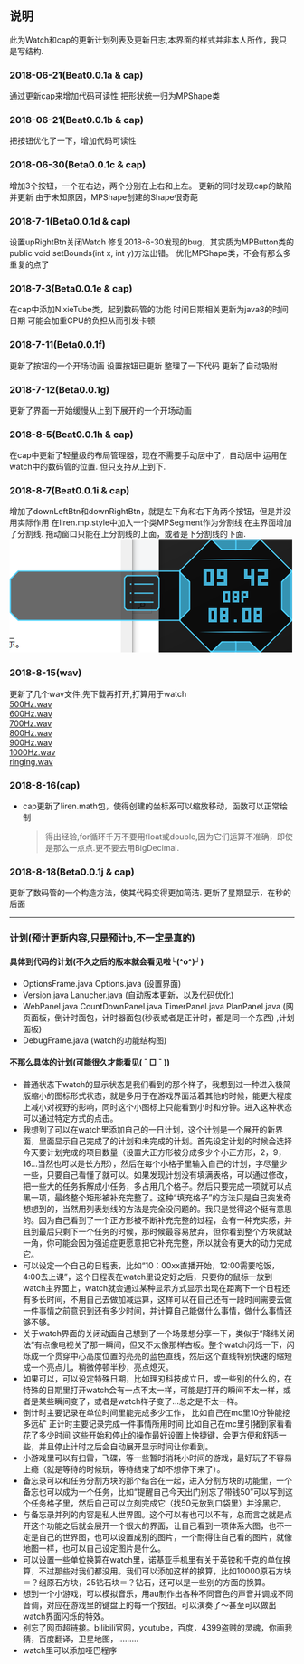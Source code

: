 ## 说明
此为Watch和cap的更新计划列表及更新日志,本界面的样式并非本人所作，我只是写结构.

### 2018-06-21(Beat0.0.1a & cap)
通过更新cap来增加代码可读性
把形状统一归为MPShape类

### 2018-06-21(Beat0.0.1b & cap)
把按钮优化了一下，增加代码可读性

### 2018-06-30(Beta0.0.1c & cap)
增加3个按钮，一个在右边，两个分别在上右和上左。
更新的同时发现cap的缺陷并更新
由于未知原因，MPShape创建的Shape很奇葩

### 2018-7-1(Beta0.0.1d & cap)
设置upRightBtn关闭Watch
修复2018-6-30发现的bug，其实质为MPButton类的public void setBounds(int x, int y)方法出错。
优化MPShape类，不会有那么多重复的点了

### 2018-7-3(Beta0.0.1e & cap)
在cap中添加NixieTube类，起到数码管的功能
时间日期相关更新为java8的时间日期
可能会加重CPU的负担从而引发卡顿

### 2018-7-11(Beta0.0.1f)
更新了按钮的一个开场动画
设置按钮已更新
整理了一下代码
更新了自动吸附

### 2018-7-12(Beta0.0.1g)
更新了界面一开始缓慢从上到下展开的一个开场动画

### 2018-8-5(Beat0.0.1h & cap)
在cap中更新了轻量级的布局管理器，现在不需要手动居中了，自动居中
运用在watch中的数码管的位置.
但只支持从上到下.

### 2018-8-7(Beat0.0.1i & cap)
增加了downLeftBtn和downRightBtn，就是左下角和右下角两个按钮，但是并没用实际作用
在liren.mp.style中加入一个类MPSegment作为分割线
在主界面增加了分割线.
拖动窗口只能在上分割线的上面，或者是下分割线的下面.
![picture](/imgs/2018.8.7.png)

### 2018-8-15(wav)
更新了几个wav文件,先下载再打开,打算用于watch<br/>
[500Hz.wav](https://github.com/Rutubet/watch/raw/master/wavs/500Hz.wav)<br/>
[600Hz.wav](https://github.com/Rutubet/watch/raw/master/wavs/600Hz.wav)<br/>
[700Hz.wav](https://github.com/Rutubet/watch/raw/master/wavs/700Hz.wav)<br/>
[800Hz.wav](https://github.com/Rutubet/watch/raw/master/wavs/800Hz.wav)<br/>
[900Hz.wav](https://github.com/Rutubet/watch/raw/master/wavs/900Hz.wav)<br/>
[1000Hz.wav](https://github.com/Rutubet/watch/raw/master/wavs/1000Hz.wav)<br/>
[ringing.wav](https://github.com/Rutubet/watch/raw/master/wavs/ringing.wav)<br/>

### 2018-8-16(cap)
* cap更新了liren.math包，使得创建的坐标系可以缩放移动，函数可以正常绘制
  > 得出经验,for循环千万不要用float或double,因为它们运算不准确，即使是那么一点点.更不要去用BigDecimal.

### 2018-8-18(Beta0.0.1j & cap)
更新了数码管的一个构造方法，使其代码变得更加简洁.
更新了星期显示，在秒的后面

------------------------------------
### 计划(预计更新内容,只是预计b,不一定是真的)
#### 具体到代码的计划(不久之后的版本就会看见啦└(^o^)┘)
+ OptionsFrame.java Options.java (设置界面)
+ Version.java Lanucher.java (自动版本更新，以及代码优化)
+ WebPanel.java CountDownPanel.java TimerPanel.java PlanPanel.java (网页面板，倒计时面包，计时器面包(秒表或者是正计时，都是同一个东西) ,计划面板)
+ DebugFrame.java (watch的功能结构图)

#### 不那么具体的计划(可能很久才能看见( ¯ □ ¯ ))
- 普通状态下watch的显示状态是我们看到的那个样子，我想到过一种进入极简版缩小的图标形式状态，就是多用于在游戏界面活着其他的时候，能更大程度上减小对视野的影响，同时这个小图标上只能看到小时和分钟。进入这种状态可以通过特定方式的点击。
- 我想到了可以在watch里添加自己的一日计划，这个计划是一个展开的新界面，里面显示自己完成了的计划和未完成的计划。首先设定计划的时候会选择今天要计划完成的项目数量（设置大正方形被分成多少个小正方形，2，9，16…当然也可以是长方形），然后在每个小格子里输入自己的计划，字尽量少一些，只要自己看懂了就可以。如果发现计划没有填满表格，可以通过修改，把一些大的任务拆解成小任务，多占用几个格子。然后只要完成一项就可以点黑一项，最终整个矩形被补充完整了。这种“填充格子”的方法只是自己突发奇想想到的，当然用列表划线的方法是完全没问题的。我只是觉得这个挺有意思的。因为自己看到了一个正方形被不断补充完整的过程，会有一种充实感，并且到最后只剩下一个任务的时候，那时候最容易放弃，但你看到整个方块就缺一角，你可能会因为强迫症更愿意把它补充完整，所以就会有更大的动力完成它。
- 可以设定一个自己的日程表，比如“10：00xx直播开始，12:00需要吃饭，4:00去上课”，这个日程表在watch里设定好之后，只要你的鼠标一放到watch主界面上，watch就会通过某种显示方式显示出现在距离下一个日程还有多长时间，不用自己去做加减运算，这样可以在自己还有一段时间需要去做一件事情之前意识到还有多少时间，并计算自己能做什么事情，做什么事情还够不够。
- 关于watch界面的关闭动画自己想到了一个场景想分享一下，类似于“降纬关闭法”有点像电视关了那一瞬间，但又不太像那样古板。整个watch闪烁一下，闪烁成一个贯穿中心高度位置的亮亮的蓝色直线，然后这个直线特别快速的缩短成一个亮点儿，稍微停顿半秒，亮点熄灭。
- 如果可以，可以设定特殊日期，比如理刃科技成立日，或一些别的什么的，在特殊的日期里打开watch会有一点不太一样，可能是打开的瞬间不太一样，或者是某些瞬间变了，或者是watch样子变了…总之是不太一样。
- 倒计时主要记录在单位时间里能完成多少工作， 比如自己在mc里10分钟能挖多远矿 正计时主要记录完成一件事情所用时间 比如自己在mc里引猪到家看看花了多少时间 这些开始和停止的操作最好设置上快捷键，会更方便和舒适一些，并且停止计时之后会自动展开显示时间让你看到。
- 小游戏里可以有扫雷，飞碟，等一些暂时消耗小时间的游戏，最好玩了不容易上瘾（就是等待的时候玩，等待结束了却不想停下来了）。
- 备忘录可以和任务分割方块的那个结合在一起，进入分割方块的功能里，一个备忘也可以成为一个任务，比如“提醒自己今天出门别忘了带钱50”可以写到这个任务格子里，然后自己可以立刻完成它（找50元放到口袋里）并涂黑它。
- 与备忘录并列的内容是私人世界图。这个可以有也可以不有，总而言之就是点开这个功能之后就会展开一个很大的界面，让自己看到一项体系大图，也不一定是自己的世界图，也可以设置成别的图片，一个耐得住自己看的图片，就像地图一样，也可以自己设定图片是什么。
- 可以设置一些单位换算在watch里，诺基亚手机里有关于英镑和千克的单位换算，不过那些对我们都没用。我们可以添加这样的换算，比如10000原石方块＝？组原石方块，25钻石块＝？钻石，还可以是一些别的方面的换算。
- 想到一个小游戏，可以模拟音乐，用au制作出各种不同音色的声音并调成不同音调，对应在游戏里的键盘上的每一个按钮。可以演奏了～甚至可以做出watch界面闪烁的特效。
- 别忘了网页超链接。bilibili官网，youtube，百度，4399盗贼的灵魂，你画我猜，百度翻译，卫星地图，………
- watch里可以添加哑巴程序
